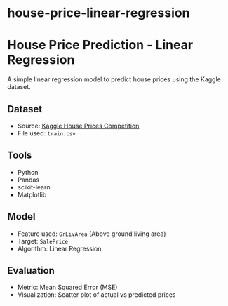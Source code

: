 # house-price-linear-regression

# House Price Prediction - Linear Regression

A simple linear regression model to predict house prices using the Kaggle dataset.

## Dataset
- Source: [Kaggle House Prices Competition](https://www.kaggle.com/competitions/house-prices-advanced-regression-techniques)
- File used: `train.csv`

## Tools
- Python
- Pandas
- scikit-learn
- Matplotlib

## Model
- Feature used: `GrLivArea` (Above ground living area)
- Target: `SalePrice`
- Algorithm: Linear Regression

## Evaluation
- Metric: Mean Squared Error (MSE)
- Visualization: Scatter plot of actual vs predicted prices
